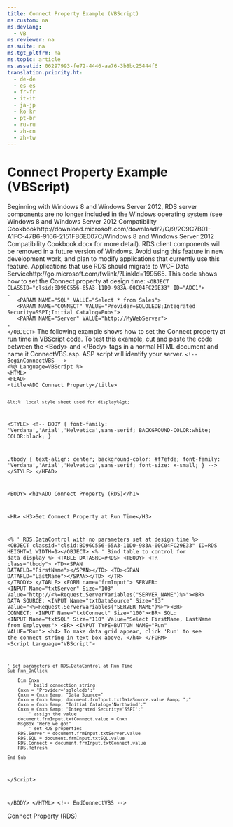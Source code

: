 ```yaml
---
title: Connect Property Example (VBScript)
ms.custom: na
ms.devlang: 
  - VB
ms.reviewer: na
ms.suite: na
ms.tgt_pltfrm: na
ms.topic: article
ms.assetid: 06297993-fe72-4446-aa76-3b8bc25444f6
translation.priority.ht: 
  - de-de
  - es-es
  - fr-fr
  - it-it
  - ja-jp
  - ko-kr
  - pt-br
  - ru-ru
  - zh-cn
  - zh-tw
---
```

# Connect Property Example (VBScript)
<?xml version="1.0" encoding="utf-8"?>
<developerReferenceWithoutSyntaxDocument xmlns="http://ddue.schemas.microsoft.com/authoring/2003/5" xmlns:xlink="http://www.w3.org/1999/xlink" xmlns:xsi="http://www.w3.org/2001/XMLSchema-instance" xsi:schemaLocation="http://ddue.schemas.microsoft.com/authoring/2003/5 http://dduestorage.blob.core.windows.net/ddueschema/developer.xsd">
  <introduction>
    <alert class="important">
      <para>Beginning with Windows 8 and Windows Server 2012, RDS server components are no longer included in the Windows operating system (see Windows 8 and <externalLink><linkText>Windows Server 2012 Compatibility Cookbook</linkText><linkUri>http://download.microsoft.com/download/2/C/9/2C9C7B01-A1FC-47B6-9166-2151FB6E007C/Windows 8 and Windows Server 2012 Compatibility Cookbook.docx</linkUri></externalLink> for more detail). RDS client components will be removed in a future version of Windows. Avoid using this feature in new development work, and plan to modify applications that currently use this feature. Applications that use RDS should migrate to <externalLink><linkText>WCF Data Service</linkText><linkUri>http://go.microsoft.com/fwlink/?LinkId=199565</linkUri></externalLink>.</para>
    </alert>
    <para>This code shows how to set the <legacyLink xlink:href="dbad5e77-b213-4eb8-aecf-d60f203fdb59">Connect</legacyLink> property at design time:</para>
    <code>&lt;OBJECT CLASSID="clsid:BD96C556-65A3-11D0-983A-00C04FC29E33" ID="ADC1"&gt;
.
   &lt;PARAM NAME="SQL" VALUE="Select * from Sales"&gt;
   &lt;PARAM NAME="CONNECT" VALUE="Provider=SQLOLEDB;Integrated Security=SSPI;Initial Catalog=Pubs"&gt;
   &lt;PARAM NAME="Server" VALUE="http://MyWebServer"&gt;
.
&lt;/OBJECT&gt;</code>
    <para>The following example shows how to set the <legacyBold>Connect</legacyBold> property at run time in VBScript code.</para>
    <para>To test this example, cut and paste the code between the &lt;Body&gt; and &lt;/Body&gt; tags in a normal HTML document and name it <legacyBold>ConnectVBS.asp</legacyBold>. ASP script will identify your server.</para>
    <code>&lt;!-- BeginConnectVBS --&gt;
&lt;%@ Language=VBScript %&gt;
&lt;HTML&gt;
&lt;HEAD&gt;
&lt;title&gt;ADO Connect Property&lt;/title&gt;
    
    &lt;%' local style sheet used for display%&gt;
&lt;STYLE&gt;
&lt;!--
BODY {
   font-family: 'Verdana','Arial','Helvetica',sans-serif;
   BACKGROUND-COLOR:white;
   COLOR:black;
    }

.tbody { 
   text-align: center;
   background-color: #f7efde;
   font-family: 'Verdana','Arial','Helvetica',sans-serif; 
   font-size: x-small;
    }
--&gt;
&lt;/STYLE&gt;
&lt;/HEAD&gt;

&lt;BODY&gt;
&lt;h1&gt;ADO Connect Property (RDS)&lt;/h1&gt;

&lt;HR&gt;
&lt;H3&gt;Set Connect Property at Run Time&lt;/H3&gt;

&lt;% ' RDS.DataControl with no parameters set at design time %&gt;
&lt;OBJECT classid="clsid:BD96C556-65A3-11D0-983A-00C04FC29E33" ID=RDS HEIGHT=1 WIDTH=1&gt;&lt;/OBJECT&gt;
&lt;% ' Bind table to control for data display  %&gt;
&lt;TABLE DATASRC=#RDS&gt;
&lt;TBODY&gt;
  &lt;TR class="tbody"&gt;
    &lt;TD&gt;&lt;SPAN DATAFLD="FirstName"&gt;&lt;/SPAN&gt;&lt;/TD&gt;
    &lt;TD&gt;&lt;SPAN DATAFLD="LastName"&gt;&lt;/SPAN&gt;&lt;/TD&gt;
  &lt;/TR&gt;
&lt;/TBODY&gt;
&lt;/TABLE&gt;
&lt;FORM name="frmInput"&gt;
    SERVER: &lt;INPUT Name="txtServer" Size="103" Value="http://&lt;%=Request.ServerVariables("SERVER_NAME")%&gt;"&gt;&lt;BR&gt;
    DATA SOURCE: &lt;INPUT Name="txtDataSource" Size="93" Value="&lt;%=Request.ServerVariables("SERVER_NAME")%&gt;"&gt;&lt;BR&gt;
    CONNECT: &lt;INPUT Name="txtConnect" Size="100"&gt;&lt;BR&gt;
    SQL: &lt;INPUT Name="txtSQL" Size="110" Value="Select FirstName, LastName from Employees"&gt;
    &lt;BR&gt;
    &lt;INPUT TYPE=BUTTON NAME="Run" VALUE="Run"&gt;
    &lt;h4&gt;
    To make data grid appear, click 'Run' to see the connect string in text box above.
    &lt;/h4&gt; 
&lt;/FORM&gt;
&lt;Script Language="VBScript"&gt;

    ' Set parameters of RDS.DataControl at Run Time
    Sub Run_OnClick

        Dim Cnxn
            ' build connection string
        Cnxn = "Provider='sqloledb';"
        Cnxn = Cnxn &amp; "Data Source="
        Cnxn = Cnxn &amp; document.frmInput.txtDataSource.value &amp; ";"
        Cnxn = Cnxn &amp; "Initial Catalog='Northwind';"
        Cnxn = Cnxn &amp; "Integrated Security='SSPI';"
            ' assign the value
        document.frmInput.txtConnect.value = Cnxn
        MsgBox "Here we go!"
            ' set RDS properties
        RDS.Server = document.frmInput.txtServer.value
        RDS.SQL = document.frmInput.txtSQL.value
        RDS.Connect = document.frmInput.txtConnect.value
        RDS.Refresh

    End Sub

&lt;/Script&gt;

&lt;/BODY&gt;
&lt;/HTML&gt;
&lt;!-- EndConnectVBS --&gt;</code>
  </introduction>
  <relatedTopics>
<link xlink:href="dbad5e77-b213-4eb8-aecf-d60f203fdb59">Connect Property (RDS)</link>
</relatedTopics>
</developerReferenceWithoutSyntaxDocument>